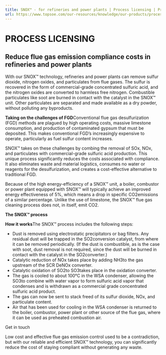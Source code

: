 ```yaml
---
title: SNOX™ - for refineries and power plants | Process licensing | Products | Topsoe
url: https://www.topsoe.com/our-resources/knowledge/our-products/process-licensing/snoxtm-technology-for-refineries-and-power-plants#main-content
---
```


# PROCESS LICENSING

## Reduce flue gas emission compliance costs in refineries and power plants

With our SNOX™ technology, refineries and power plants can remove sulfur dioxide, nitrogen oxides, and particulates from flue gases. The sulfur is recovered in the form of commercial-grade concentrated sulfuric acid, and the nitrogen oxides are converted to harmless free nitrogen. Combustible particulates like soot are burned in contact with the catalyst in the SNOX™ unit. Other particulates are separated and made available as a dry powder, without polluting any byproducts.

**Taking on the challenges of FGD**Conventional flue gas desulfurization (FGD) methods are plagued by high operating costs, massive limestone consumption, and production of contaminated gypsum that must be deposited. This makes conventional FGD’s increasingly expensive to operate, particularly as fuel sulfur content increases.

SNOX™ takes on these challenges by combing the removal of SOx, NOx, and particulates with commercial-grade sulfuric acid production. This unique process significantly reduces the costs associated with compliance. It also eliminates waste and material logistics, consumes no water or reagents for the desulfurization, and creates a cost-effective alternative to traditional FGD.

Because of the high energy-efficiency of a SNOX™ unit, a boiler, combustor or power plant equipped with SNOX™ will typically achieve an improved energy effectiveness of 5%, which means a drop in specific CO2emissions of a similar percentage. Unlike the use of limestone, the SNOX™ flue gas cleaning process does not, in itself, emit CO2.

**The SNOX™ process**

**How it works**The SNOX™ process includes the following steps:

- Dust is removed using electrostatic precipitators or bag filters. Any residual dust will be trapped in the SO2conversion catalyst, from where it can be removed periodically. (If the dust is combustible, as is the case with soot, dust removal is not required, since the dust will be burned in contact with the catalyst in the SO2converter.)
- Catalytic reduction of NOx takes place by adding NH3to the gas upstream of the SCR DeNOx converter.
- Catalytic oxidation of SO2to SO3takes place in the oxidation converter.
- The gas is cooled to about 100°C in the WSA condenser, allowing the SO3to combine with water vapor to form sulfuric acid vapor that condenses and is withdrawn as a commercial grade concentrated sulfuric acid product.
- The gas can now be sent to stack freed of its sulfur dioxide, NOx, and particulate content.
- Air that has been used for cooling in the WSA condenser is returned to the boiler, combustor, power plant or other source of the flue gas, where it can be used as preheated combustion air.

Get in touch

Low cost and effective flue gas  emission control used to be a   contradiction, but with our reliable  and efficient SNOX™ technology,  you can significantly reduce the  cost of staying compliant without   generating any waste.